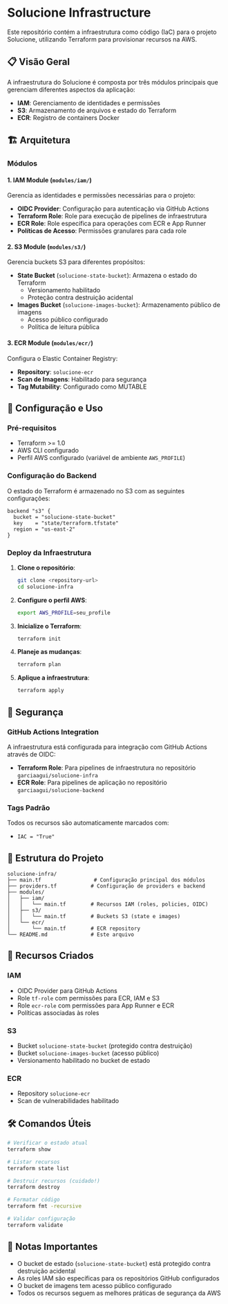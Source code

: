 # Solucione Infrastructure

Este repositório contém a infraestrutura como código (IaC) para o projeto Solucione, utilizando Terraform para provisionar recursos na AWS.

## 📋 Visão Geral

A infraestrutura do Solucione é composta por três módulos principais que gerenciam diferentes aspectos da aplicação:

- **IAM**: Gerenciamento de identidades e permissões
- **S3**: Armazenamento de arquivos e estado do Terraform
- **ECR**: Registro de containers Docker

## 🏗️ Arquitetura

### Módulos

#### 1. **IAM Module** (`modules/iam/`)
Gerencia as identidades e permissões necessárias para o projeto:

- **OIDC Provider**: Configuração para autenticação via GitHub Actions
- **Terraform Role**: Role para execução de pipelines de infraestrutura
- **ECR Role**: Role específica para operações com ECR e App Runner
- **Políticas de Acesso**: Permissões granulares para cada role

#### 2. **S3 Module** (`modules/s3/`)
Gerencia buckets S3 para diferentes propósitos:

- **State Bucket** (`solucione-state-bucket`): Armazena o estado do Terraform
  - Versionamento habilitado
  - Proteção contra destruição acidental
- **Images Bucket** (`solucione-images-bucket`): Armazenamento público de imagens
  - Acesso público configurado
  - Política de leitura pública

#### 3. **ECR Module** (`modules/ecr/`)
Configura o Elastic Container Registry:

- **Repository**: `solucione-ecr`
- **Scan de Imagens**: Habilitado para segurança
- **Tag Mutability**: Configurado como MUTABLE

## 🚀 Configuração e Uso

### Pré-requisitos

- Terraform >= 1.0
- AWS CLI configurado
- Perfil AWS configurado (variável de ambiente `AWS_PROFILE`)

### Configuração do Backend

O estado do Terraform é armazenado no S3 com as seguintes configurações:

```hcl
backend "s3" {
  bucket = "solucione-state-bucket"
  key    = "state/terraform.tfstate"
  region = "us-east-2"
}
```

### Deploy da Infraestrutura

1. **Clone o repositório**:
   ```bash
   git clone <repository-url>
   cd solucione-infra
   ```

2. **Configure o perfil AWS**:
   ```bash
   export AWS_PROFILE=seu_profile
   ```

3. **Inicialize o Terraform**:
   ```bash
   terraform init
   ```

4. **Planeje as mudanças**:
   ```bash
   terraform plan
   ```

5. **Aplique a infraestrutura**:
   ```bash
   terraform apply
   ```

## 🔐 Segurança

### GitHub Actions Integration

A infraestrutura está configurada para integração com GitHub Actions através de OIDC:

- **Terraform Role**: Para pipelines de infraestrutura no repositório `garciaagui/solucione-infra`
- **ECR Role**: Para pipelines de aplicação no repositório `garciaagui/solucione-backend`

### Tags Padrão

Todos os recursos são automaticamente marcados com:
- `IAC = "True"`

## 📁 Estrutura do Projeto

```
solucione-infra/
├── main.tf                 # Configuração principal dos módulos
├── providers.tf           # Configuração de providers e backend
├── modules/
│   ├── iam/
│   │   └── main.tf        # Recursos IAM (roles, policies, OIDC)
│   ├── s3/
│   │   └── main.tf        # Buckets S3 (state e images)
│   └── ecr/
│       └── main.tf        # ECR repository
└── README.md              # Este arquivo
```

## 🔧 Recursos Criados

### IAM
- OIDC Provider para GitHub Actions
- Role `tf-role` com permissões para ECR, IAM e S3
- Role `ecr-role` com permissões para App Runner e ECR
- Políticas associadas às roles

### S3
- Bucket `solucione-state-bucket` (protegido contra destruição)
- Bucket `solucione-images-bucket` (acesso público)
- Versionamento habilitado no bucket de estado

### ECR
- Repository `solucione-ecr`
- Scan de vulnerabilidades habilitado

## 🛠️ Comandos Úteis

```bash
# Verificar o estado atual
terraform show

# Listar recursos
terraform state list

# Destruir recursos (cuidado!)
terraform destroy

# Formatar código
terraform fmt -recursive

# Validar configuração
terraform validate
```

## 📝 Notas Importantes

- O bucket de estado (`solucione-state-bucket`) está protegido contra destruição acidental
- As roles IAM são específicas para os repositórios GitHub configurados
- O bucket de imagens tem acesso público configurado
- Todos os recursos seguem as melhores práticas de segurança da AWS
